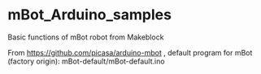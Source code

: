 # mBot_Arduino_samples
Basic functions of mBot robot from Makeblock

From https://github.com/picasa/arduino-mbot , default program for mBot (factory origin):
mBot-default/mBot-default.ino